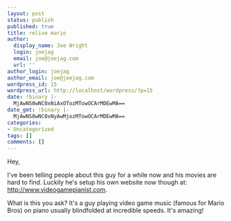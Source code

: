 ```yaml
---
layout: post
status: publish
published: true
title: relive mario
author:
  display_name: Joe Wright
  login: joejag
  email: joe@joejag.com
  url: ''
author_login: joejag
author_email: joe@joejag.com
wordpress_id: 15
wordpress_url: http://localhost/wordpress/?p=15
date: !binary |-
  MjAwNS0wNC0xNiAxOTozMTowOCArMDEwMA==
date_gmt: !binary |-
  MjAwNS0wNC0xNyAwMjozMTowOCArMDEwMA==
categories:
- Uncategorized
tags: []
comments: []
---
```

<p>Hey,</p>
<p>I've been telling people about this guy for a while now and his movies are hard to find.  Luckily he's setup his own website now though at: <a href="http://www.videogamepianist.com/index_files/video.htm">http://www.videogamepianist.com</a>.</p>
<p>What is this you ask?  It's a guy playing video game music (famous for Mario Bros) on piano usually blindfolded at incredible speeds.  It's amazing!</p>
